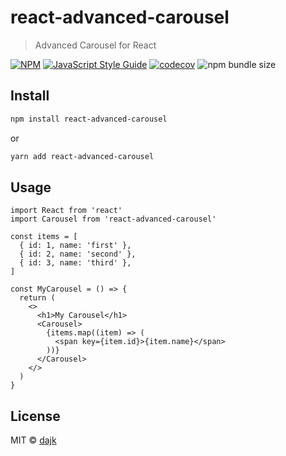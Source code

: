 # react-advanced-carousel

> Advanced Carousel for React

[![NPM](https://img.shields.io/npm/v/react-advanced-carousel.svg)](https://www.npmjs.com/package/react-advanced-carousel)
[![JavaScript Style Guide](https://img.shields.io/badge/code_style-standard-brightgreen.svg)](https://standardjs.com)
[![codecov](https://codecov.io/gh/dajk/react-advanced-carousel/branch/master/graph/badge.svg)](https://codecov.io/gh/dajk/react-advanced-carousel)
![npm bundle size](https://img.shields.io/bundlephobia/min/react-advanced-carousel.svg)

## Install

```bash
npm install react-advanced-carousel
```

or

```bash
yarn add react-advanced-carousel
```

## Usage

```tsx
import React from 'react'
import Carousel from 'react-advanced-carousel'

const items = [
  { id: 1, name: 'first' },
  { id: 2, name: 'second' },
  { id: 3, name: 'third' },
]

const MyCarousel = () => {
  return (
    <>
      <h1>My Carousel</h1>
      <Carousel>
        {items.map((item) => (
          <span key={item.id}>{item.name}</span>
        ))}
      </Carousel>
    </>
  )
}
```

## License

MIT © [dajk](https://github.com/dajk)

